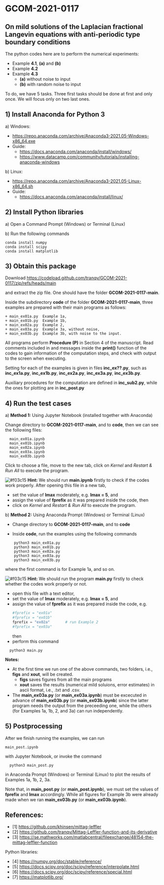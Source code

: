 # GCOM-2021-0117

## **On mild solutions of the Laplacian fractional Langevin equations with anti-periodic type boundary conditions**

The python codes here are to perform the numerical experiments:

+ Example **4.1**, **(a)** and **(b)** 
+ Example **4.2**
+ Example **4.3** 
  + **(a)** without noise to input
  + **(b)** with random noise to input 

To do, we have 5 tasks. Three first tasks should be done at first and only once. We will focus only on two last ones. 

## **1) Install Anaconda for Python 3** 

  a) Windows: 
  
  + https://repo.anaconda.com/archive/Anaconda3-2021.05-Windows-x86_64.exe
  + Guide: 
      + https://docs.anaconda.com/anaconda/install/windows/
      + https://www.datacamp.com/community/tutorials/installing-anaconda-windows

  b) Linux: 
  + https://repo.anaconda.com/archive/Anaconda3-2021.05-Linux-x86_64.sh
  + Guide:     
    + https://docs.anaconda.com/anaconda/install/linux/

## **2) Install Python libraries**

  a) Open a Command Prompt (Windows) or Terminal (Linux)
  
  b) Run the following commands
  
    conda install numpy
    conda install scipy
    conda install matplotlib

## **3) Obtain this package**

  Download https://codeload.github.com/tranqv/GCOM-2021-0117/zip/refs/heads/main
  
  and extract the zip file. One should have the folder **GCOM-2021-0117-main**.
  
  Inside the subdirectory **code** of the folder **GCOM-2021-0117-main**, three examples are prepared with their main programs as follows:
     
    + main_ex01a.py  Example 1a,  
    + main_ex01b.py  Example 1b, 
    + main_ex02a.py  Example 2,  
    + main_ex03a.py  Example 3a, without noise,
    + main_ex03b.py  Example 3b, with noise to the input. 

  All programs perform **Procedure (P)** in Section 4 of the manuscript. Read comments included in and messages inside the **print()** function of the codes to gain information of the computation steps, and check with output to the screen when executing.
  
  Setting for each of the examples is given in files **inc_ex??.py**, such as **inc_ex1a.py**, **inc_ex1b.py**, **inc_ex2a.py**, **inc_ex3a.py**, **inc_ex3b.py**.
  
  Auxiliary procedures for the computation are defined in **inc_sub2.py**, while the ones for plotting are in **inc_post.py**
 
  ## **4) Run the test cases**
  
  a) **Method 1:** Using Jupyter Notebook (installed together with Anaconda)
  
  Change directory to **GCOM-2021-0117-main**, and to **code**, then we can see the following files:
  
      main_ex01a.ipynb
      main_ex01b.ipynb
      main_ex02a.ipynb
      main_ex03a.ipynb
      main_ex03b.ipynb
  
  Click to choose a file, move to the new tab, click on _Kernel_ and _Restart & Run All_ to execute the program.
  
  ![#f03c15](https://via.placeholder.com/15/f03c15/000000?text=+)
  **Hint:** We should run **main.ipynb** firstly to check if the codes work properly. After opening this file in a new tab, 
  + set the value of **lmax** moderately, e.g. **lmax = 5**, and 
  + assign the value of **fprefix** as it was prepared inside the code, then 
  + click on _Kernel_ and _Restart & Run All_ to execute the program.

  b) **Method 2:** Using Anaconda Prompt (Windows) or Terminal (Linux)
  
  + Change directory to **GCOM-2021-0117-main**, and to **code**

  + Inside **code**, run the examples using the following commands 
  
  ```
      python3 main_ex01a.py
      python3 main_ex01b.py
      python3 main_ex02a.py
      python3 main_ex03a.py
      python3 main_ex03b.py
  ```
   where the first command is for Example 1a, and so on.
  
  ![#f03c15](https://via.placeholder.com/15/f03c15/000000?text=+)
  **Hint:** We should run the program **main.py** firstly to check whether the codes work properly or not. 
  + open this file with a text editor,
  + set the value of **lmax** moderately, e.g. **lmax = 5**, and 
  + assign the value of **fprefix** as it was prepared inside the code, e.g. 
    ```python
    #fprefix = "ex01a"
    #fprefix = "ex01b"
    fprefix = "ex02a"       # run Example 2
    #fprefix = "ex03a"
    ```
    then 
  + perform this command
``` 
  python3 main.py
```

  **Notes:**
  + At the first time we run one of the above commands, two folders, i.e., **figs** and **xout**, will be created.
    + **figs** saves figures from all the main programs
    + **xout** saves the results (numerical mild soluions, error estimates) in ascii format, i.e., .txt and .csv.
  + The **main_ex03a.py** (or **main_ex03a.ipynb**) must be excecuted in advance of **main_ex03b.py** (or **main_ex03b.ipynb**) since the latter program needs the output from the preceeding one, while the others (for Examples 1a, 1b, 2, and 3a) can run independently.
      
## **5) Postprocessing**
   
  After we finish running the examples, we can run 
  
    main_post.ipynb
  
  with Jupyter Notebook, or invoke the command 
  
      python3 main_post.py
      
  in Anaconda Prompt (Windows) or Terminal (Linux) to plot the results of Examples 1a, 1b, 2, 3a. 
  
  Note that, in **main_post.py** (or **main_post.ipynb**), we must set the values of **fprefix** and **lmax** accordingly.
  While all figures for Example 3b were already made when we ran **main_ex03b.py** (or **main_ex03b.ipynb**).
    

## **References:**

+ [1] https://github.com/khinsen/mittag-leffler
+ [2] https://github.com/tranqv/Mittag-Leffler-function-and-its-derivative
+ [3] https://se.mathworks.com/matlabcentral/fileexchange/48154-the-mittag-leffler-function

Python libraries: 
+ [4] https://numpy.org/doc/stable/reference/
+ [5] https://docs.scipy.org/doc/scipy/reference/interpolate.html 
+ [6] https://docs.scipy.org/doc/scipy/reference/special.html
+ [7] https://matplotlib.org/
